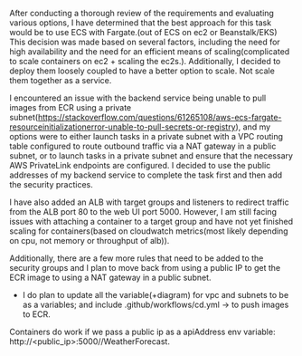 After conducting a thorough review of the requirements and evaluating various options, I have determined that the best approach for this task would be to use ECS with Fargate.(out of ECS on ec2 or Beanstalk/EKS)
This decision was made based on several factors, including the need for high availability and the need for an efficient means of scaling(complicated to scale containers on ec2 + scaling the ec2s.). Additionally, I decided to deploy them loosely coupled to have a better option to scale. Not scale them together as a service.

I encountered an issue with the backend service being unable to pull images from ECR using a private subnet(https://stackoverflow.com/questions/61265108/aws-ecs-fargate-resourceinitializationerror-unable-to-pull-secrets-or-registry), and my options were to either launch tasks in a private subnet with a VPC routing table configured to route outbound traffic via a NAT gateway in a public subnet, or to launch tasks in a private subnet and ensure that the necessary AWS PrivateLink endpoints are configured. I decided to use the public addresses of my backend service to complete the task first and then add the security practices.

I have also added an ALB with target groups and listeners to redirect traffic from the ALB port 80 to the web UI port 5000. However, I am still facing issues with attaching a container to a target group and have not yet finished scaling for containers(based on cloudwatch metrics(most likely depending on cpu, not memory or throughput of alb)).

Additionally, there are a few more rules that need to be added to the security groups and I plan to move back from using a public IP to get the ECR image to using a NAT gateway in a public subnet.

- I do plan to update all the variable(+diagram) for vpc and subnets to be as a variables; and include .github/workflows/cd.yml -> to push images to ECR.

Containers do work if we pass a public ip as a apiAddress env variable: http://<public_ip>:5000//WeatherForecast.
